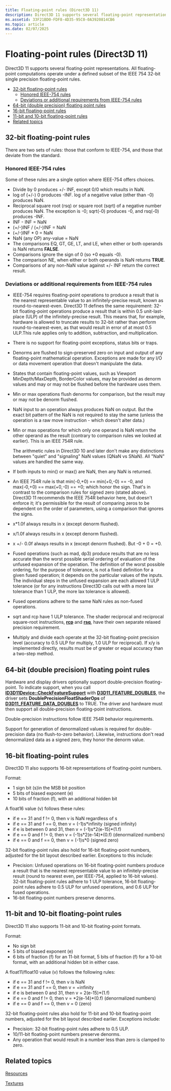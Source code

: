 ```yaml
---
title: Floating-point rules (Direct3D 11)
description: Direct3D 11 supports several floating-point representations. All floating-point computations operate under a defined subset of the IEEE 754 32-bit single precision floating-point rules.
ms.assetid: 33F21BD0-FDF8-4D35-95C0-0A3920814CB6
ms.topic: article
ms.date: 02/07/2025
---
```


# Floating-point rules (Direct3D 11)

Direct3D 11 supports several floating-point representations. All floating-point computations operate under a defined subset of the IEEE 754 32-bit single precision floating-point rules.

-   [32-bit floating-point rules](#32-bit-floating-point-rules)
    -   [Honored IEEE-754 rules](#honored-ieee-754-rules)
    -   [Deviations or additional requirements from IEEE-754 rules](#deviations-or-additional-requirements-from-ieee-754-rules)
-   [64-bit (double precision) floating point rules](#64-bit-double-precision-floating-point-rules)
-   [16-bit floating-point rules](#16-bit-floating-point-rules)
-   [11-bit and 10-bit floating-point rules](#11-bit-and-10-bit-floating-point-rules)
-   [Related topics](#related-topics)

## 32-bit floating-point rules

There are two sets of rules: those that conform to IEEE-754, and those that deviate from the standard.

### Honored IEEE-754 rules

Some of these rules are a single option where IEEE-754 offers choices.

-   Divide by 0 produces +/- INF, except 0/0 which results in NaN.
-   log of (+/-) 0 produces -INF. log of a negative value (other than -0) produces NaN.
-   Reciprocal square root (rsq) or square root (sqrt) of a negative number produces NaN. The exception is -0; sqrt(-0) produces -0, and rsq(-0) produces -INF.
-   INF - INF = NaN
-   (+/-)INF / (+/-)INF = NaN
-   (+/-)INF \* 0 = NaN
-   NaN (any OP) any-value = NaN
-   The comparisons EQ, GT, GE, LT, and LE, when either or both operands is NaN returns **FALSE**.
-   Comparisons ignore the sign of 0 (so +0 equals -0).
-   The comparison NE, when either or both operands is NaN returns **TRUE**.
-   Comparisons of any non-NaN value against +/- INF return the correct result.

### Deviations or additional requirements from IEEE-754 rules

-   IEEE-754 requires floating-point operations to produce a result that is the nearest representable value to an infinitely-precise result, known as round-to-nearest-even. Direct3D 11 defines the same requirement: 32-bit floating-point operations produce a result that is within 0.5 unit-last-place (ULP) of the infinitely-precise result. This means that, for example, hardware is allowed to truncate results to 32-bit rather than perform round-to-nearest-even, as that would result in error of at most 0.5 ULP.This rule applies only to addition, subtraction, and multiplication.
-   There is no support for floating-point exceptions, status bits or traps.
-   Denorms are flushed to sign-preserved zero on input and output of any floating-point mathematical operation. Exceptions are made for any I/O or data movement operation that doesn't manipulate the data.
-   States that contain floating-point values, such as Viewport MinDepth/MaxDepth, BorderColor values, may be provided as denorm values and may or may not be flushed before the hardware uses them.
-   Min or max operations flush denorms for comparison, but the result may or may not be denorm flushed.
-   NaN input to an operation always produces NaN on output. But the exact bit pattern of the NaN is not required to stay the same (unless the operation is a raw move instruction - which doesn't alter data.)
-   Min or max operations for which only one operand is NaN return the other operand as the result (contrary to comparison rules we looked at earlier). This is an IEEE 754R rule.

    The arithmetic rules in Direct3D 10 and later don't make any distinctions between "quiet" and "signaling" NaN values (QNaN vs SNaN). All "NaN" values are handled the same way.

-   If both inputs to min() or max() are NaN, then any NaN is returned.
-   An IEEE 754R rule is that min(-0,+0) == min(+0,-0) == -0, and max(-0,+0) == max(+0,-0) == +0; which honor the sign. That's in contrast to the comparison rules for signed zero (stated above). Direct3D 11 recommends the IEEE 754R behavior here, but doesn't enforce it; it's permissible for the result of comparing zeros to be dependent on the order of parameters, using a comparison that ignores the signs.
-   x\*1.0f always results in x (except denorm flushed).
-   x/1.0f always results in x (except denorm flushed).
-   x +/- 0.0f always results in x (except denorm flushed). But -0 + 0 = +0.
-   Fused operations (such as mad, dp3) produce results that are no less accurate than the worst possible serial ordering of evaluation of the unfused expansion of the operation. The definition of the worst possible ordering, for the purpose of tolerance, is not a fixed definition for a given fused operation; it depends on the particular values of the inputs. The individual steps in the unfused expansion are each allowed 1 ULP tolerance (or for any instructions Direct3D calls out with a more lax tolerance than 1 ULP, the more lax tolerance is allowed).
-   Fused operations adhere to the same NaN rules as non-fused operations.
-   sqrt and rcp have 1 ULP tolerance. The shader reciprocal and reciprocal square-root instructions, [**rcp**](/previous-versions/windows/desktop/legacy/hh447205(v=vs.85)) and [**rsq**](/windows/desktop/direct3dhlsl/rsq--sm4---asm-), have their own separate relaxed precision requirement.
-   Multiply and divide each operate at the 32-bit floating-point precision level (accuracy to 0.5 ULP for multiply, 1.0 ULP for reciprocal). If x/y is implemented directly, results must be of greater or equal accuracy than a two-step method.

## 64-bit (double precision) floating point rules

Hardware and display drivers optionally support double-precision floating-point. To indicate support, when you call [**ID3D11Device::CheckFeatureSupport**](/windows/desktop/api/D3D11/nf-d3d11-id3d11device-checkfeaturesupport) with [**D3D11\_FEATURE\_DOUBLES**](/windows/desktop/api/D3D11/ne-d3d11-d3d11_feature), the driver sets **DoublePrecisionFloatShaderOps** of [**D3D11\_FEATURE\_DATA\_DOUBLES**](/windows/desktop/api/D3D11/ns-d3d11-d3d11_feature_data_doubles) to TRUE. The driver and hardware must then support all double-precision floating-point instructions.

Double-precision instructions follow IEEE 754R behavior requirements.

Support for generation of denormalized values is required for double-precision data (no flush-to-zero behavior). Likewise, instructions don't read denormalized data as a signed zero, they honor the denorm value.

## 16-bit floating-point rules

Direct3D 11 also supports 16-bit representations of floating-point numbers.

Format:

-   1 sign bit (s)in the MSB bit position
-   5 bits of biased exponent (e)
-   10 bits of fraction (f), with an additional hidden bit

A float16 value (v) follows these rules:

-   if e == 31 and f != 0, then v is NaN regardless of s
-   if e == 31 and f == 0, then v = (-1)s\*infinity (signed infinity)
-   if e is between 0 and 31, then v = (-1)s\*2(e-15)\*(1.f)
-   if e == 0 and f != 0, then v = (-1)s\*2(e-14)\*(0.f) (denormalized numbers)
-   if e == 0 and f == 0, then v = (-1)s\*0 (signed zero)

32-bit floating-point rules also hold for 16-bit floating-point numbers, adjusted for the bit layout described earlier. Exceptions to this include:

-   Precision: Unfused operations on 16-bit floating-point numbers produce a result that is the nearest representable value to an infinitely-precise result (round to nearest even, per IEEE-754, applied to 16-bit values). 32-bit floating-point rules adhere to 1 ULP tolerance, 16-bit floating-point rules adhere to 0.5 ULP for unfused operations, and 0.6 ULP for fused operations.
-   16-bit floating-point numbers preserve denorms.

## 11-bit and 10-bit floating-point rules

Direct3D 11 also supports 11-bit and 10-bit floating-point formats.

Format:

-   No sign bit
-   5 bits of biased exponent (e)
-   6 bits of fraction (f) for an 11-bit format, 5 bits of fraction (f) for a 10-bit format, with an additional hidden bit in either case.

A float11/float10 value (v) follows the following rules:

-   if e == 31 and f != 0, then v is NaN
-   if e == 31 and f == 0, then v = +infinity
-   if e is between 0 and 31, then v = 2(e-15)\*(1.f)
-   if e == 0 and f != 0, then v = \*2(e-14)\*(0.f) (denormalized numbers)
-   if e == 0 and f == 0, then v = 0 (zero)

32-bit floating-point rules also hold for 11-bit and 10-bit floating-point numbers, adjusted for the bit layout described earlier. Exceptions include:

-   Precision: 32-bit floating-point rules adhere to 0.5 ULP.
-   10/11-bit floating-point numbers preserve denorms.
-   Any operation that would result in a number less than zero is clamped to zero.

## Related topics

<dl> <dt>

[Resources](overviews-direct3d-11-resources.md)
</dt> <dt>

[Textures](overviews-direct3d-11-resources-textures.md)
</dt> </dl>

 

 